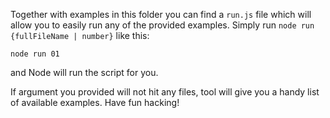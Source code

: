 Together with examples in this folder you can find a `run.js` file which will allow you to easily run any of the provided examples.
Simply run `node run {fullFileName | number}` like this:
```shell
node run 01
```
and Node will run the script for you.

If argument you provided will not hit any files, tool will give you a handy list of available examples.
Have fun hacking!
